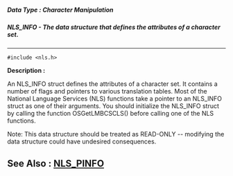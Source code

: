 ##### Data Type : Character Manipulation
##### NLS_INFO - The data structure that defines the attributes of a character set.
---
```
#include <nls.h>
```
**Description :**

An NLS_INFO struct defines the attributes of a character set.  It contains a 
number of flags and pointers to various translation tables.  Most of the 
National Language Services (NLS) functions take a pointer to an NLS_INFO struct 
as one of their arguments.  You should initialize the NLS_INFO struct by 
calling the function OSGetLMBCSCLS() before calling one of the NLS functions.

Note: This data structure should be treated as READ-ONLY -- modifying the data 
structure could have undesired consequences.

**See Also :**
[NLS_PINFO](/domino-c-api-docs/reference/Data/NLS_PINFO)
---
